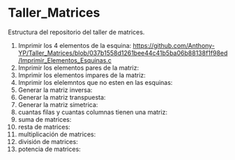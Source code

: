 # Taller_Matrices
Estructura del repositorio del taller de matrices.


1. Imprimir los 4 elementos de la esquina: https://github.com/Anthony-YP/Taller_Matrices/blob/037b1558d1261bee44c41b5ba06b88138f1f98ed/Imprimir_Elementos_Esquinas.c
2. Imprimir los elementos pares de la matriz:
3. Imprimir los elementos impares de la matriz:
4. Imprimir los elelemntos que no esten en las esquinas:
5. Generar la matriz inversa:
6. Generar la matriz transpuesta:
7. Generar la matriz simetrica:
8. cuantas filas y cuantas columnas tienen una matriz:
9. suma de matrices:
10. resta de matrices:
11. multiplicación de matrices:
12. división de matrices:
13. potencia de matrices:



